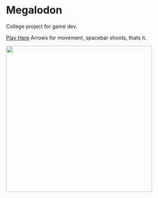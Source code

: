 # Megalodon
College project for game dev.

[Play Here](http://sposito.github.io/Megalodon/index.html) Arrows for movement, spacebar shoots, thats it.

<img src="https://github.com/Sposito/Megalodon-Unity/assets/4186852/e7557b2f-acb9-4e2d-b444-dd7018370296)" width="400">    
